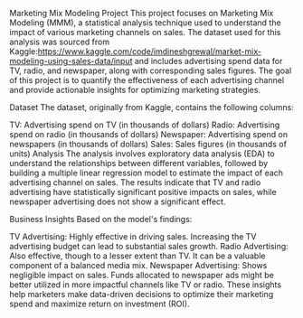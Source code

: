 Marketing Mix Modeling Project
This project focuses on Marketing Mix Modeling (MMM), a statistical analysis technique used to understand the impact of various marketing channels on sales. The dataset used for this analysis was sourced from Kaggle:https://www.kaggle.com/code/imdineshgrewal/market-mix-modeling-using-sales-data/input and includes advertising spend data for TV, radio, and newspaper, along with corresponding sales figures. The goal of this project is to quantify the effectiveness of each advertising channel and provide actionable insights for optimizing marketing strategies.

Dataset
The dataset, originally from Kaggle, contains the following columns:

TV: Advertising spend on TV (in thousands of dollars)
Radio: Advertising spend on radio (in thousands of dollars)
Newspaper: Advertising spend on newspapers (in thousands of dollars)
Sales: Sales figures (in thousands of units)
Analysis
The analysis involves exploratory data analysis (EDA) to understand the relationships between different variables, followed by building a multiple linear regression model to estimate the impact of each advertising channel on sales. The results indicate that TV and radio advertising have statistically significant positive impacts on sales, while newspaper advertising does not show a significant effect.

Business Insights
Based on the model's findings:

TV Advertising: Highly effective in driving sales. Increasing the TV advertising budget can lead to substantial sales growth.
Radio Advertising: Also effective, though to a lesser extent than TV. It can be a valuable component of a balanced media mix.
Newspaper Advertising: Shows negligible impact on sales. Funds allocated to newspaper ads might be better utilized in more impactful channels like TV or radio.
These insights help marketers make data-driven decisions to optimize their marketing spend and maximize return on investment (ROI).

